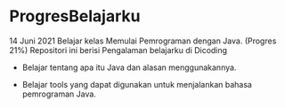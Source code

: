 # ProgresBelajarku
14 Juni 2021
Belajar kelas Memulai Pemrograman dengan Java. (Progres 21%)
Repositori ini berisi Pengalaman belajarku di Dicoding

* Belajar tentang apa itu Java dan alasan menggunakannya.

* Belajar tools yang dapat digunakan untuk menjalankan bahasa pemrograman Java.
